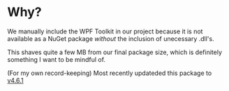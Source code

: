 # Why?

We manually include the WPF Toolkit in our project because it is not available as a NuGet package _without_ the inclusion of unecessary .dll's.

This shaves quite a few MB from our final package size, which is definitely something I want to be mindful of.

(For my own record-keeping) Most recently updateded this package to [v4.6.1](https://github.com/xceedsoftware/wpftoolkit/releases/tag/4.6.1)
